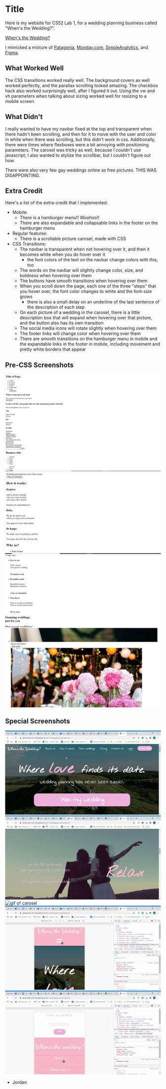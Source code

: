 # Title

Here is my website for CS52 Lab 1, for a wedding planning business called "When's the Wedding?".

[When's the Wedding?](https://dartmouth-cs52-20x.github.io/lab1-landingpage-jordantsanz/)

I mimicked a mixture of [Patagonia](https://www.patagonia.com/home/), [Monday.com](https://monday.com/), [SimpleAnalytics](https://simpleanalytics.com/), and [Figma](https://www.figma.com/). 

## What Worked Well
The CSS transitions worked really well. The background covers as well worked perfectly, and the parallax scrolling looked amazing. The checkbox hack also worked surprisingly well, after I figured it out. Using the vw and vh parameters when talking about sizing worked well for resizing to a mobile screen.

## What Didn't
I really wanted to have my navbar fixed at the top and transparent when there hadn't been scrolling, and then for it to move with the user and color in white when there was scrolling, but this didn't work in css. Additionally, there were times where flexboxes were a bit annoying with positioning parameters. The carosel was tricky as well, because I couldn't use javascript; I also wanted to stylize the scrollbar, but I couldn't figure out how. 

There were also very few gay weddings online as free pictures. THIS WAS DISAPPOINTING. 

## Extra Credit
Here's a list of the extra-credit that I implemented:
- Mobile:
  - There is a hamburger menu!! Woohoo!!
  - There are also expandable and collapsable links in the footer on the hamburger menu
- Regular features:
  - There is a scrollable picture carosel, made with CSS
- CSS Transitions:
  - The navbar is transparent when not hovering over it, and then it becomes white when you do hover over it
     - the font colors of the text on the navbar change colors with this, too
  - The words on the navbar will slightly change color, size, and boldness when hovering over them
  - The buttons have smooth transitions when hovering over them
  - When you scroll down the page, each one of the three "steps" that you hover over, the font color changes to white and the font-size grows 
     - there is also a small delay on an underline of the last sentence of the description of each step
  - On each picture of a wedding in the carosel, there is a little description box that will expand when hovering over that picture, and the button also has its own transition
  - The social media icons will rotate slightly when hovering over them
  - The footer links will change color when hovering over them
  - There are smooth transitions on the hamburger menu in mobile and the expandable links in the footer in mobile, including movement and pretty white borders that appear

## Pre-CSS Screenshots

![image of pre-css](images/preCssScreengrab.jpg)
![image of pre-css](images/preCss2.jpg)
![image of pre-css](images/preCss3.jpg)
![image of pre-css](images/preCss4.jpg)

## Special Screenshots

![gif of title page](images/coverpage.gif)
![gif of steps](images/step.gif)
![gif of carosel](images/carosel.gif)
![gif of hamburger](images/hamburger.gif)
![gif of footer](images/footer.gif)

- Jordan
